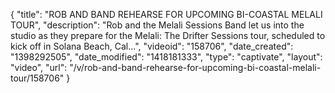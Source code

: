 {
    "title": "ROB AND BAND REHEARSE FOR UPCOMING BI-COASTAL MELALI TOUR",
    "description": "Rob and the Melali Sessions Band let us into the studio as they prepare for the Melali: The Drifter Sessions tour, scheduled to kick off in Solana Beach, Cal...",
    "videoid": "158706",
    "date_created": "1398292505",
    "date_modified": "1418181333",
    "type": "captivate",
    "layout": "video",
    "url": "\/v\/rob-and-band-rehearse-for-upcoming-bi-coastal-melali-tour\/158706"
}